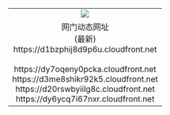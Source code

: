 ﻿<table>
  <tr></tr>
  <tr><td colspan=2 align=center><img src="https://d1bzphij8d9p6u.cloudfront.net/Up/oGate.jpg" /></td></tr>
  <tr><td colspan=2 align=center>网门动态网址<br/>(最新)
<br>https://d1bzphij8d9p6u.cloudfront.net
<br/>
<br>https://dy7oqeny0pcka.cloudfront.net
<br>https://d3me8shikr92k5.cloudfront.net
<br>https://d20rswbyiilg8c.cloudfront.net
<br>https://dy6ycq7i67nxr.cloudfront.net
    </td>
  </tr>
</table>
